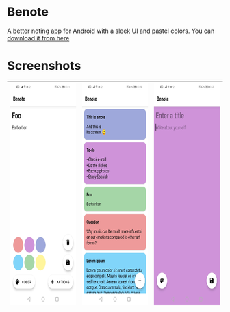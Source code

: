 # Benote
A better noting app for Android with a sleek UI and pastel colors. You can [download it from here](https://github.com/dybdeskarphet/benote/releases/download/1.1/app-debug.apk)

# Screenshots
| <img src="screenshots/edit_note.jpg" alt="login" width="240" height="520"> | <img src="screenshots/note_list.jpg" alt="login" width="240" height="520"> | <img src="screenshots/new_note.jpg" alt="login" width="240" height="520"> |
|----------------------------------------------------------------------------|----------------------------------------------------------------------------|---------------------------------------------------------------------------|
